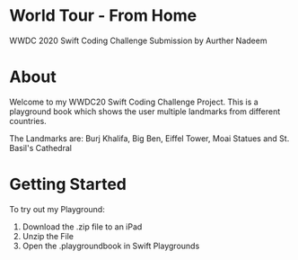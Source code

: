 # World Tour - From Home
WWDC 2020 Swift Coding Challenge Submission by Aurther Nadeem

# About

Welcome to my WWDC20 Swift Coding Challenge Project. This is a playground book which shows the user multiple landmarks from different countries.

The Landmarks are:
Burj Khalifa,
Big Ben,
Eiffel Tower,
Moai Statues and
St. Basil's Cathedral

# Getting Started

To try out my Playground:

1) Download the .zip file to an iPad
2) Unzip the File
3) Open the .playgroundbook in Swift Playgrounds



